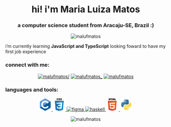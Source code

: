 <h1 align="center">hi! i'm Maria Luiza Matos</h1>
<h3 align="center">a computer science student from Aracaju-SE, Brazil :)</h3>

<p align="center"> <img src="https://komarev.com/ghpvc/?username=malufmatos&label=Profile%20views&color=0e75b6&style=flat" alt="malufmatos" /> </p>

i’m currently learning **JavaScript and TypeScript**
looking foward to have my first job experience

<h3 align="left">connect with me:</h3>
<p align="center">
<a href="https://linkedin.com/in/malufmatos/" target="blank"><img align="center" src="https://raw.githubusercontent.com/rahuldkjain/github-profile-readme-generator/master/src/images/icons/Social/linked-in-alt.svg" alt="malufmatos/" height="30" width="40" /></a>
<a href="https://instagram.com/malufmatos_" target="blank"><img align="center" src="https://raw.githubusercontent.com/rahuldkjain/github-profile-readme-generator/master/src/images/icons/Social/instagram.svg" alt="malufmatos_" height="30" width="40" /></a>
<a href="https://discord.gg/malufmatos" target="blank"><img align="center" src="https://raw.githubusercontent.com/rahuldkjain/github-profile-readme-generator/master/src/images/icons/Social/discord.svg" alt="malufmatos" height="30" width="40" /></a>
</p>

<h3 align="left">languages and tools:</h3>
<p align="center"> <a href="https://www.cprogramming.com/" target="_blank" rel="noreferrer"> <img src="https://raw.githubusercontent.com/devicons/devicon/master/icons/c/c-original.svg" alt="c" width="40" height="40"/> </a> <a href="https://www.w3schools.com/css/" target="_blank" rel="noreferrer"> <img src="https://raw.githubusercontent.com/devicons/devicon/master/icons/css3/css3-original-wordmark.svg" alt="css3" width="40" height="40"/> </a> <a href="https://www.figma.com/" target="_blank" rel="noreferrer"> <img src="https://www.vectorlogo.zone/logos/figma/figma-icon.svg" alt="figma" width="40" height="40"/> </a> <a href="https://www.haskell.org/" target="_blank" rel="noreferrer"> <img src="https://upload.wikimedia.org/wikipedia/commons/1/1c/Haskell-Logo.svg" alt="haskell" width="40" height="40"/> </a> <a href="https://www.w3.org/html/" target="_blank" rel="noreferrer"> <img src="https://raw.githubusercontent.com/devicons/devicon/master/icons/html5/html5-original-wordmark.svg" alt="html5" width="40" height="40"/> </a> <a href="https://www.python.org" target="_blank" rel="noreferrer"> <img src="https://raw.githubusercontent.com/devicons/devicon/master/icons/python/python-original.svg" alt="python" width="40" height="40"/> </a> </p>

<p align="center" ><img src="https://github-readme-stats.vercel.app/api/top-langs?username=malufmatos&show_icons=true&locale=en&layout=compact" alt="malufmatos" /></p>

